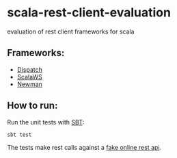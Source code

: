 # scala-rest-client-evaluation
evaluation of rest client frameworks for scala

## Frameworks:
* [Dispatch](http://dispatch.databinder.net)
* [ScalaWS](https://www.playframework.com/documentation/2.3.x/ScalaWS)
* [Newman](https://github.com/stackmob/newman)

## How to run:
 
 Run the unit tests with [SBT](http://www.scala-sbt.org/):
 
 ```
 sbt test
 ```
 
 The tests make rest calls against a [fake online rest api](http://jsonplaceholder.typicode.com).
